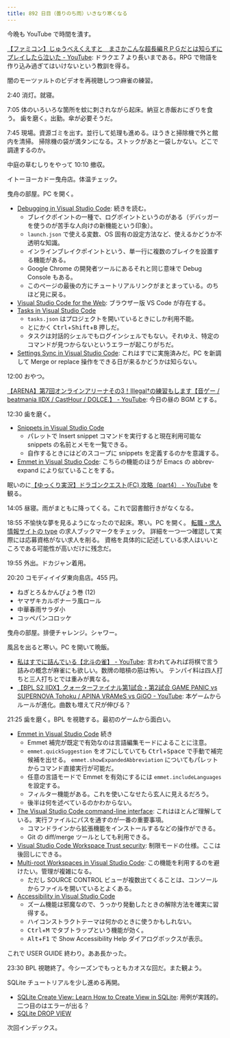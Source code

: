 ```yaml
---
title: 892 日目（曇りのち雨）いきなり寒くなる
---
```


今晩も YouTube で時間を潰す。

[【ファミコン】じゅうべえくえすと　まさかこんな超長編ＲＰＧだとは知らずにプレイしたら泣いた - YouTube](https://www.youtube.com/watch?v=2izpM52GuIU):
ドラクエ 7 より長いまである。RPG で物語を作り込み過ぎてはいけないという教訓を得る。

闇のモーツァルトのビデオを再視聴しつつ麻雀の練習。

2:40 消灯。就寝。

7:05 体のいろいろな箇所を蚊に刺されながら起床。納豆と赤飯おにぎりを食う。
歯を磨く。出勤。傘が必要そうだ。

7:45 現場。資源ゴミを出す。並行して処理も進める。ほうきと掃除機で外と館内を清掃。
掃除機の袋が満タンになる。ストックがあと一袋しかない。どこで調達するのか。

中庭の草むしりをやって 10:10 撤収。

イトーヨーカドー曳舟店。体温チェック。

曳舟の部屋。PC を開く。

* [Debugging in Visual Studio Code](https://code.visualstudio.com/docs/editor/debugging): 続きを読む。
  * ブレイクポイントの一種で、ログポイントというのがある（デバッガーを使うのが苦手な人向けの新機能という印象）。
  * `launch.json` で使える変数、OS 固有の設定方法など、使えるかどうか不透明な知識。
  * インラインブレイクポイントという、単一行に複数のブレイクを設置する機能がある。
  * Google Chrome の開発者ツールにあるそれと同じ意味で Debug Console もある。
  * このページの最後の方にチュートリアルリンクがまとまっている。のちほど見に戻る。
* [Visual Studio Code for the Web](https://code.visualstudio.com/docs/editor/vscode-web):
  ブラウザー版 VS Code が存在する。
* [Tasks in Visual Studio Code](https://code.visualstudio.com/docs/editor/tasks)
  * `tasks.json` はプロジェクトを開いているときにしか利用不能。
  * とにかく <kbd>Ctrl</kbd>+<kbd>Shift</kbd>+<kbd>B</kbd> 押しだ。
  * タスクは対話的シェルでもログインシェルでもない。それゆえ、特定のコマンドが見つからないというエラーが起こりがちだ。
* [Settings Sync in Visual Studio Code](https://code.visualstudio.com/docs/editor/settings-sync):
  これはすでに実施済みだ。PC を新調して Merge or replace 操作をできる日が来るかどうかは知らない。

12:00 おやつ。

[【ARENA】第7回オンラインアリーナその3！Illegal†の練習もします【音ゲー / beatmania IIDX / CastHour / DOLCE.】 - YouTube](https://www.youtube.com/watch?v=qFCa_nu8V3c):
今日の昼の BGM とする。

12:30 歯を磨く。

* [Snippets in Visual Studio Code](https://code.visualstudio.com/docs/editor/userdefinedsnippets)
  * パレットで Insert snippet コマンドを実行すると現在利用可能な snippets の名前とメモを一覧できる。
  * 自作するときにはどのスコープに snippets を定義するのかを意識する。
* [Emmet in Visual Studio Code][emmet]:
  こちらの機能のほうが Emacs の abbrev-expand により似ていることをする。

眠いのに[【ゆっくり実況】ドラゴンクエスト(FC) 攻略（part4） - YouTube](https://www.youtube.com/watch?v=dxkq6olNr7g)
を観る。

14:05 昼寝。雨がまともに降ってくる。これで図書館行きがなくなる。

18:55 不愉快な夢を見るようになったので起床。寒い。PC を開く。
[転職・求人情報サイトの type](https://type.jp/) の求人ブックマークをチェック。
詳細を一つ一つ確認して実際には応募資格がない求人を削る。
資格を具体的に記述している求人はいいところである可能性が高いだけに残念だ。

19:55 外出。ドカジャン着用。

20:20 コモディイイダ東向島店。455 円。

* ねぎとろ＆かんぴょう巻 (12)
* ヤマザキカルボナーラ風ロール
* 中華春雨サラダ小
* コッペパンコロッケ

曳舟の部屋。排便チャレンジ。シャワー。

風呂を出ると寒い。PC を開いて晩飯。

* [私はすでに詰んでいる【北斗の雀】 - YouTube](https://www.youtube.com/watch?v=ZcFavEi8RtU):
  言われてみれば将棋で言う詰みの概念が麻雀にも欲しい。数牌の暗槓の筋は怖い。
  テンパイ料は四人打ちと三人打ちとでは重みが異なる。
* [【BPL S2 IIDX】クォーターファイナル第1試合・第2試合 GAME PANIC vs SUPERNOVA Tohoku / APINA VRAMeS vs GiGO - YouTube](https://www.youtube.com/watch?v=ISl5wP_T3EY):
  本ゲームからルールが進化。曲数も増えて尺が伸びる？

21:25 歯を磨く。BPL を視聴する。最初のゲームから面白い。

* [Emmet in Visual Studio Code][emmet] 続き
  * Emmet 補完が既定で有効なのは言語編集モードによることに注意。
  * `emmet.quickSuggestion` をオフにしていても  <kbd>Ctrl</kbd>+<kbd>Space</kbd> で手動で補完候補を出せる。
    `emmet.showExpandedAbbreviation` についてもパレットからコマンド直接実行が可能だ。
  * 任意の言語モードで Emmet を有効にするには `emmet.includeLanguages` を設定する。
  * フィルター機能がある。これを使いこなせたら玄人に見えるだろう。
  * 後半は何を述べているのかわからない。
* [The Visual Studio Code command-line interface](https://code.visualstudio.com/docs/editor/command-line):
  これはほとんど理解している。実行ファイルにパスを通すのが一番の重要事項。
  * コマンドラインから拡張機能をインストールするなどの操作ができる。
  * Git の diff/merge ツールとしても利用できる。
* [Visual Studio Code Workspace Trust security](https://code.visualstudio.com/docs/editor/workspace-trust):
  制限モードの仕様。ここは後回しにできる。
* [Multi-root Workspaces in Visual Studio Code](https://code.visualstudio.com/docs/editor/multi-root-workspaces):
  この機能を利用するのを避けたい。管理が複雑になる。
  * ただし SOURCE CONTROL ビューが複数出てくることは、コンソールからファイルを開いているとよくある。
* [Accessibility in Visual Studio Code](https://code.visualstudio.com/docs/editor/accessibility)
  * ズーム機能は邪魔なので、うっかり発動したときの解除方法を確実に習得する。
  * ハイコンストラクトテーマは何かのときに使うかもしれない。
  * <kbd>Ctrl</kbd>+<kbd>M</kbd> でタブトラップという機能が効く。
  * <kbd>Alt</kbd>+<kbd>F1</kbd> で Show Accessibility Help ダイアログボックスが表示。

これで USER GUIDE 終わり。ああ長かった。

23:30 BPL 視聴終了。今シーズンでもっともカオスな回だ。また観よう。

SQLite チュートリアルを少し進める再開。

* [SQLite Create View: Learn How to Create View in SQLite](https://www.sqlitetutorial.net/sqlite-create-view/):
  用例が実践的。二つ目のはエラーが出る？
* [SQLite DROP VIEW](https://www.sqlitetutorial.net/sqlite-drop-view/)

次回インデックス。

[emmet]: https://code.visualstudio.com/docs/editor/emmet
